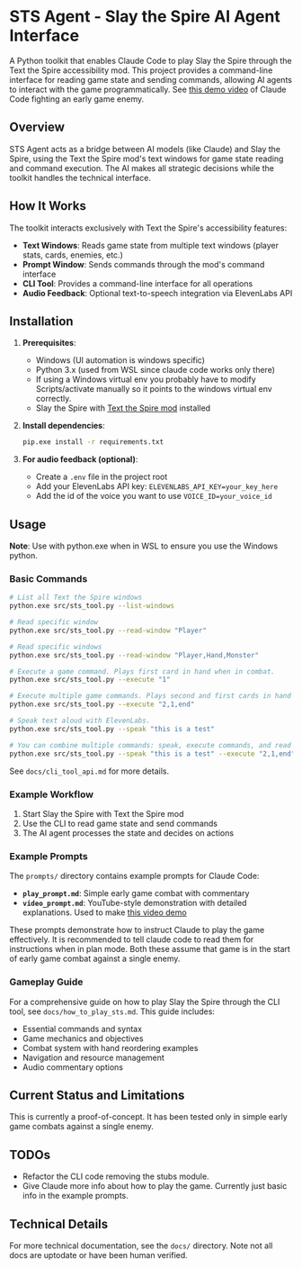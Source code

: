 # STS Agent - Slay the Spire AI Agent Interface

A Python toolkit that enables Claude Code to play Slay the Spire through the Text the Spire accessibility mod. This project provides a command-line interface for reading game state and sending commands, allowing AI agents to interact with the game programmatically. See [this demo video](https://www.youtube.com/watch?v=W46J357-c44) of Claude Code fighting an early game enemy.

## Overview

STS Agent acts as a bridge between AI models (like Claude) and Slay the Spire, using the Text the Spire mod's text windows for game state reading and command execution. The AI makes all strategic decisions while the toolkit handles the technical interface.

## How It Works

The toolkit interacts exclusively with Text the Spire's accessibility features:

- **Text Windows**: Reads game state from multiple text windows (player stats, cards, enemies, etc.)
- **Prompt Window**: Sends commands through the mod's command interface
- **CLI Tool**: Provides a command-line interface for all operations
- **Audio Feedback**: Optional text-to-speech integration via ElevenLabs API

## Installation

1. **Prerequisites**:
   - Windows (UI automation is windows specific)
   - Python 3.x (used from WSL since claude code works only there)
   - If using a Windows virtual env you probably have to modify Scripts/activate manually so it points to the windows virtual env correctly.
   - Slay the Spire with [Text the Spire mod](https://github.com/Wensber/TextTheSpire) installed

2. **Install dependencies**:
   ```bash
   pip.exe install -r requirements.txt
   ```

3. **For audio feedback (optional)**:
   - Create a `.env` file in the project root
   - Add your ElevenLabs API key: `ELEVENLABS_API_KEY=your_key_here`
   - Add the id of the voice you want to use `VOICE_ID=your_voice_id`

## Usage

**Note**: Use with python.exe when in WSL to ensure you use the Windows python.

### Basic Commands

```bash
# List all Text the Spire windows
python.exe src/sts_tool.py --list-windows

# Read specific window
python.exe src/sts_tool.py --read-window "Player"

# Read specific windows
python.exe src/sts_tool.py --read-window "Player,Hand,Monster"

# Execute a game command. Plays first card in hand when in combat.
python.exe src/sts_tool.py --execute "1"

# Execute multiple game commands. Plays second and first cards in hand and ends turn when in combat.
python.exe src/sts_tool.py --execute "2,1,end"

# Speak text aloud with ElevenLabs.
python.exe src/sts_tool.py --speak "this is a test"

# You can combine multiple commands: speak, execute commands, and read windows (commands are always executed first)
python.exe src/sts_tool.py --speak "this is a test" --execute "2,1,end" --read-window "Player,Hand,Monster"
```

See `docs/cli_tool_api.md` for more details.

### Example Workflow

1. Start Slay the Spire with Text the Spire mod
2. Use the CLI to read game state and send commands
3. The AI agent processes the state and decides on actions

### Example Prompts

The `prompts/` directory contains example prompts for Claude Code:

- **`play_prompt.md`**: Simple early game combat with commentary
- **`video_prompt.md`**: YouTube-style demonstration with detailed explanations. Used to make [this video demo](https://www.youtube.com/watch?v=W46J357-c44)

These prompts demonstrate how to instruct Claude to play the game effectively.  It is recommended to tell claude code to read them for instructions when in plan mode. Both these assume that game is in the start of early game combat against a single enemy.

### Gameplay Guide

For a comprehensive guide on how to play Slay the Spire through the CLI tool, see `docs/how_to_play_sts.md`. This guide includes:
- Essential commands and syntax
- Game mechanics and objectives
- Combat system with hand reordering examples
- Navigation and resource management
- Audio commentary options

## Current Status and Limitations

This is currently a proof-of-concept. It has been tested only in simple early game combats against a single enemy.

## TODOs

- Refactor the CLI code removing the stubs module.
- Give Claude more info about how to play the game. Currently just basic info in the example prompts.

## Technical Details

For more technical documentation, see the `docs/` directory. Note not all docs are uptodate or have been human verified.